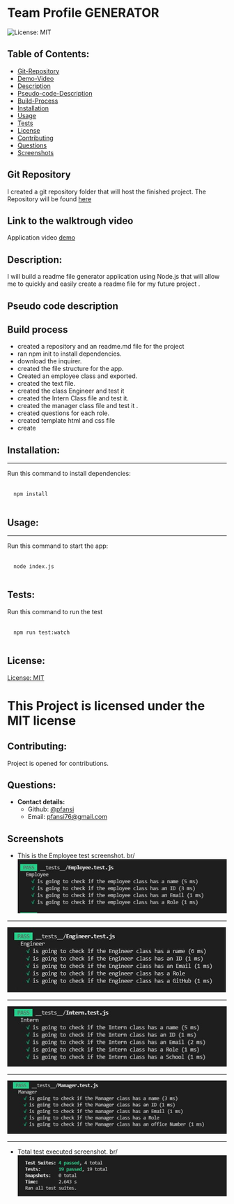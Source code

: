 # Team Profile GENERATOR

![License: MIT](https://img.shields.io/badge/License-MIT-blue)

## Table of Contents:

- [Git-Repository](#git-repository)
- [Demo-Video](#walktrough-video)
- [Description](#description)
- [Pseudo-code-Description](#pseudo-code-description)
- [Build-Process](#build-process)
- [Installation](#installation)
- [Usage](#usage)
- [Tests](#tests)
- [License](#license)
- [Contributing](#contributing)
- [Questions](#questions)
- [Screenshots](#screenshots)

## Git Repository

I created a git repository folder that will host the finished project. The Repository will be found [here](https://github.com/pfansi/team-profile-generator)

## Link to the walktrough video

Application video [demo]()

## Description:

I will build a readme file generator application using Node.js that will allow me to quickly and easily create a readme file for my future project .

## Pseudo code description

## Build process

- created a repository and an readme.md file for the project
- ran npm init to install dependencies.
- download the inquirer.
- created the file structure for the app.
- Created an employee class and exported.
- created the text file.
- created the class Engineer and test it
- created the Intern Class file and test it.
- created the manager class file and test it .
- created questions for each role.
- created template html and css file
- create

## Installation:

---

Run this command to install dependencies:

  <pre><code>
  npm install
  </code></pre>

## Usage:

---

Run this command to start the app:

  <pre><code>
  node index.js
  </code></pre>

## Tests:

Run this command to run the test

<pre><code>
  npm run test:watch
  </code></pre>

## License:

[License: MIT](https://opensource.org/licenses/MIT)

# This Project is licensed under the MIT license

## Contributing:

Project is opened for contributions.

## Questions:

- **Contact details:**
  - Github: [@pfansi](https://github.com/pfansi)
  - Email: pfansi76@gmail.com

## Screenshots

- This is the Employee test screenshot. br/
  ![screenshot](./src/utils/employee_test.JPG)

---

![screenshot](./src/utils/engineer_test.JPG)

---

![screenshot](./src/utils/intern_test.JPG)

---

![screenshot](./src/utils/manager_test.JPG)

---

- Total test executed screenshot. br/
  ![screenshot](./src/utils/total_test.JPG)
